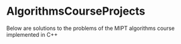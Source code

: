 # AlgorithmsCourseProjects
Below are solutions to the problems of the MIPT algorithms course implemented in C++

